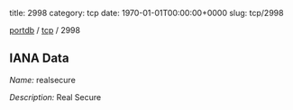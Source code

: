 title: 2998
category: tcp
date: 1970-01-01T00:00:00+0000
slug: tcp/2998

[portdb](/) / [tcp](/category/tcp.html) / 2998


## IANA Data

_Name:_ realsecure

_Description:_ Real Secure

